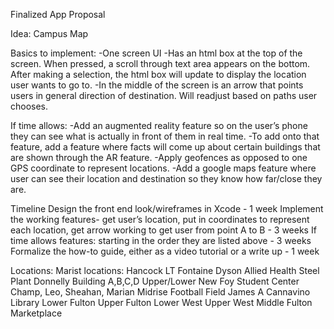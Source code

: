 Finalized App Proposal

Idea: Campus Map

Basics to implement:
-One screen UI
	-Has an html box at the top of the screen. When pressed, a scroll through text area 
appears on the bottom. After making a selection, the html box will update to display the 
location user wants to go to.
-In the middle of the screen is an arrow that points users in general direction of destination. Will readjust based on paths user chooses.

If time allows:
-Add an augmented reality feature so on the user’s phone they can see what is actually in front of them in real time.
	-To add onto that feature, add a feature where facts will come up about certain buildings 
that are shown through the AR feature.
-Apply geofences as opposed to one GPS coordinate to represent locations.
-Add a google maps feature where user can see their location and destination so they know how far/close they are.

Timeline
Design the front end look/wireframes in Xcode - 1 week
Implement the working features- get user’s location, put in coordinates to represent each location, get arrow working to get user from point A to B - 3 weeks
If time allows features: starting in the order they are listed above - 3 weeks
Formalize the how-to guide, either as a video tutorial or a write up - 1 week

Locations:
Marist locations:
Hancock
LT
Fontaine
Dyson
Allied Health
Steel Plant
Donnelly
Building A,B,C,D
Upper/Lower New
Foy
Student Center
Champ, Leo, Sheahan, Marian
Midrise
Football Field
James A Cannavino Library
Lower Fulton
Upper Fulton
Lower West
Upper West
Middle Fulton
Marketplace
